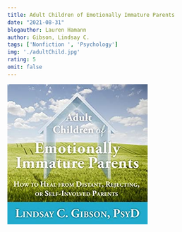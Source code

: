 ```yaml
---
title: Adult Children of Emotionally Immature Parents
date: "2021-08-31"
blogauthor: Lauren Hamann
author: Gibson, Lindsay C.
tags: ['Nonfiction ', 'Psychology']
img: './adultChild.jpg'
rating: 5
omit: false
---
```


![Book Cover](./adultChild.jpg)
